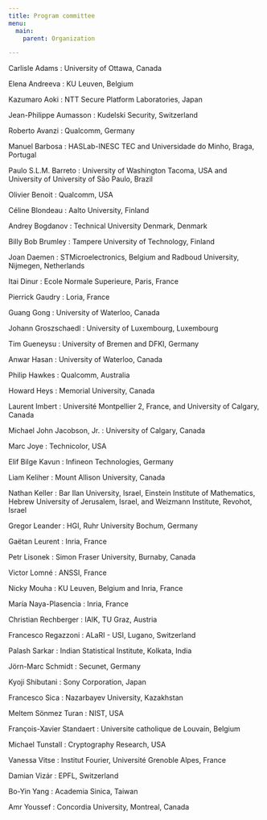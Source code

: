 ```yaml
---
title: Program committee
menu:
  main:
    parent: Organization

---
```


Carlisle Adams
: University of Ottawa, Canada

Elena Andreeva
: KU Leuven, Belgium

Kazumaro Aoki
: NTT Secure Platform Laboratories, Japan

Jean-Philippe Aumasson
: Kudelski Security, Switzerland

Roberto Avanzi
: Qualcomm, Germany

Manuel Barbosa
: HASLab-INESC TEC and Universidade do Minho, Braga, Portugal

Paulo S.L.M. Barreto
: University of Washington Tacoma, USA and University of University of São Paulo, Brazil

Olivier Benoit
: Qualcomm, USA

Céline Blondeau
: Aalto University, Finland

Andrey Bogdanov
: Technical University Denmark, Denmark

Billy Bob Brumley
: Tampere University of Technology, Finland

Joan Daemen
: STMicroelectronics, Belgium
  and Radboud University, Nijmegen, Netherlands

Itai Dinur
: Ecole Normale Superieure, Paris, France

Pierrick Gaudry
: Loria, France

Guang Gong
: University of Waterloo, Canada

Johann Groszschaedl
: University of Luxembourg, Luxembourg

Tim Gueneysu
: University of Bremen and DFKI, Germany

Anwar Hasan
: University of Waterloo, Canada

Philip Hawkes
: Qualcomm, Australia

Howard Heys
: Memorial University, Canada

Laurent Imbert
: Université Montpellier 2, France, and University of Calgary, Canada

Michael John Jacobson, Jr.
: University of Calgary, Canada

Marc Joye
: Technicolor, USA

Elif Bilge Kavun
: Infineon Technologies, Germany

Liam Keliher
: Mount Allison University, Canada

Nathan Keller
: Bar Ilan University, Israel, Einstein Institute of Mathematics, Hebrew University of Jerusalem, Israel, and Weizmann Institute, Revohot, Israel

Gregor Leander
: HGI, Ruhr University Bochum, Germany

Gaëtan Leurent
: Inria, France

Petr Lisonek
: Simon Fraser University, Burnaby, Canada

Victor Lomné
: ANSSI, France

Nicky Mouha
: KU Leuven, Belgium and Inria, France

María Naya-Plasencia
: Inria, France

Christian Rechberger
: IAIK, TU Graz, Austria

Francesco Regazzoni
: ALaRI - USI, Lugano, Switzerland

Palash Sarkar
: Indian Statistical Institute, Kolkata, India

Jörn-Marc Schmidt
: Secunet, Germany

Kyoji Shibutani
: Sony Corporation, Japan

Francesco Sica
: Nazarbayev University, Kazakhstan

Meltem Sönmez Turan
: NIST, USA

François-Xavier Standaert
: Universite catholique de Louvain, Belgium

Michael Tunstall
: Cryptography Research, USA

Vanessa Vitse
: Institut Fourier, Université Grenoble Alpes, France

Damian Vizár
: EPFL, Switzerland

Bo-Yin Yang
: Academia Sinica, Taiwan

Amr Youssef
: Concordia University, Montreal, Canada
